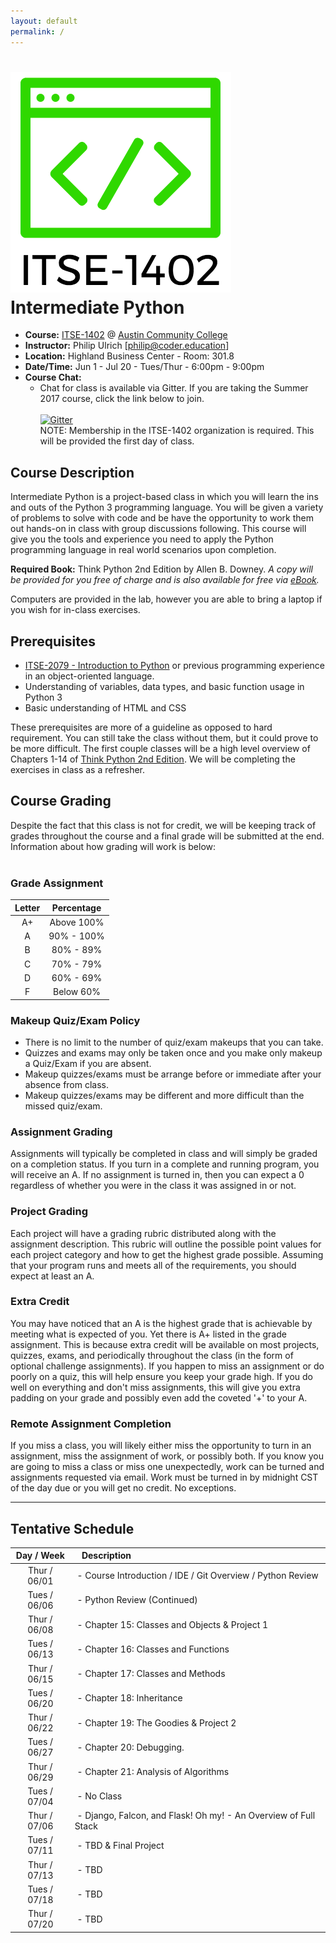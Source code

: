 ```yaml
---
layout: default
permalink: /
---
```


# <img src="assets/logo.png" alt="class logo" class="logo"/> **Intermediate Python**


* **Course:** [ITSE-1402](http://continue.austincc.edu/schedule/view?id=77409) @ [Austin Community College](http://continue.austincc.edu/)
* **Instructor:** Philip Ulrich [[philip@coder.education](mailto:philip@coder.education)]
* **Location:** Highland Business Center - Room: 301.8
* **Date/Time:** Jun 1 - Jul 20 - Tues/Thur - 6:00pm - 9:00pm
* **Course Chat:**
    * Chat for class is available via Gitter. If you are taking the Summer 2017 course, click the link below to join.<br />  
    [![Gitter](https://badges.gitter.im/Join%20Chat.svg)](https://gitter.im/ITSE-1402/summer-2017)<br />
    NOTE: Membership in the ITSE-1402 organization is required. This will be provided the first day of class.


## <i class="fa fa-pencil"></i> Course Description
Intermediate Python is a project-based class in which you will learn the ins and outs of the Python 3 programming language. You will be given a variety of problems to solve with code and be have the opportunity to work them out hands-on in class with group discussions following. This course will give you the tools and experience you need to apply the Python programming language in real world scenarios upon completion.

**Required Book:** Think Python 2nd Edition by Allen B. Downey. 
*A copy will be provided for you free of charge and is also available for free via [eBook](http://greenteapress.com/thinkpython2/thinkpython2.pdf).*

Computers are provided in the lab, however you are able to bring a laptop if you wish for in-class exercises.

## <i class="fa fa-vcard"></i> Prerequisites

* [ITSE-2079 - Introduction to Python](http://continue.austincc.edu/schedule/courses?name=Introduction%20to%20Python) or previous programming experience in an object-oriented language.
* Understanding of variables, data types, and basic function usage in Python 3
* Basic understanding of HTML and CSS

These prerequisites are more of a guideline as opposed to hard requirement. You can still take the class without them, but it could prove to be more difficult. The first couple classes will be a high level overview of Chapters 1-14 of [Think Python 2nd Edition](http://greenteapress.com/thinkpython2/thinkpython2.pdf). We will be completing the exercises in class as a refresher.  

## <i class="fa fa-font"></i> Course Grading
Despite the fact that this class is not for credit, we will be keeping track of grades throughout the course and a final grade will be submitted at the end. Information about how grading will work is below:
<br /><br />
### **Grade Assignment**

| Letter | Percentage |
| :----: | :--------: |
| A+     | Above 100% |
| A      | 90% - 100% |
| B      | 80% - 89%  |
| C      | 70% - 79%  |
| D      | 60% - 69%  |
| F      | Below 60%  |

### **Makeup Quiz/Exam Policy**
- There is no limit to the number of quiz/exam makeups that you can take.
- Quizzes and exams may only be taken once and you make only makeup a Quiz/Exam if you are absent.
- Makeup quizzes/exams must be arrange before or immediate after your absence from class.
- Makeup quizzes/exams may be different and more difficult than the missed quiz/exam.

### **Assignment Grading**
Assignments will typically be completed in class and will simply be graded on a completion status. If you turn in a complete and running program, you will receive an A. If no assignment is turned in, then you can expect a 0 regardless of whether you were in the class it was assigned in or not.

### **Project Grading**
Each project will have a grading rubric distributed along with the assignment description. This rubric will outline the possible point values for each project category and how to get the highest grade possible. Assuming that your program runs and meets all of the requirements, you should expect at least an A. 

### **Extra Credit**
You may have noticed that an A is the highest grade that is achievable by meeting what is expected of you. Yet there is A+ listed in the grade assignment. This is because extra credit will be available on most projects, quizzes, exams, and periodically throughout the class (in the form of optional challenge assignments). If you happen to miss an assignment or do poorly on a quiz, this will help ensure you keep your grade high. If you do well on everything and don't miss assignments, this will give you extra padding on your grade and possibly even add the coveted '+' to your A. 

### **Remote Assignment Completion**
If you miss a class, you will likely either miss the opportunity to turn in an assignment, miss the assignment of work, or possibly both. If you know you are going to miss a class or miss one unexpectedly, work can be turned and assignments requested via email. Work must be turned in by midnight CST of the day due or you will get no credit. No exceptions. 

----------

## <i class="fa fa-calendar"></i> Tentative Schedule

| Day  /  Week | &nbsp;&nbsp;&nbsp;Description                                         |
| :----------: | :-------------------------------------------------------------------- |
| Thur / 06/01 | &nbsp;- Course Introduction / IDE / Git Overview / Python Review      |
| Tues / 06/06 | &nbsp;- Python Review (Continued)                                     |
| Thur / 06/08 | &nbsp;- Chapter 15: Classes and Objects & Project 1                   |
| Tues / 06/13 | &nbsp;- Chapter 16: Classes and Functions                             |
| Thur / 06/15 | &nbsp;- Chapter 17: Classes and Methods                               |
| Tues / 06/20 | &nbsp;- Chapter 18: Inheritance                                       |
| Thur / 06/22 | &nbsp;- Chapter 19: The Goodies & Project 2                           |
| Tues / 06/27 | &nbsp;- Chapter 20: Debugging.                                        |
| Thur / 06/29 | &nbsp;- Chapter 21: Analysis of Algorithms                            |
| Tues / 07/04 | &nbsp;- No Class                                                      |
| Thur / 07/06 | &nbsp;- Django, Falcon, and Flask! Oh my! - An Overview of Full Stack |
| Tues / 07/11 | &nbsp;- TBD & Final Project
| Thur / 07/13 | &nbsp;- TBD
| Tues / 07/18 | &nbsp;- TBD
| Thur / 07/20 | &nbsp;- TBD